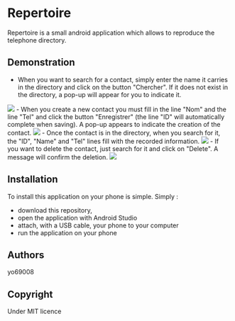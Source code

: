 # Repertoire

Repertoire is a small android application which allows to reproduce the telephone directory.

## Demonstration

  - When you want to search for a contact, simply enter the name it carries in the directory and click on the button "Chercher". If it does not exist in the directory, a pop-up will appear for you to indicate it.
  <img src="https://img4.hostingpics.net/pics/451893mathieu.png" />
  - When you create a new contact you must fill in the line "Nom" and the line "Tel" and click the button "Enregistrer" (the line "ID" will automatically complete when saving). A pop-up appears to indicate the creation of the contact.
  <img src="https://img4.hostingpics.net/pics/551606mathieuregister.png"  />
  - Once the contact is in the directory, when you search for it, the "ID", "Name" and "Tel" lines fill with the recorded information.
  <img src="https://img4.hostingpics.net/pics/952742mathieusearch.png" />
  - If you want to delete the contact, just search for it and click on "Delete". A message will confirm the deletion.
  <img src="https://img4.hostingpics.net/pics/296748mathieudelete.png" />

## Installation

To install this application on your phone is simple. Simply :
- download this repository,
- open the application with Android Studio
- attach, with a USB cable, your phone to your computer
- run the application on your phone


## Authors
yo69008

## Copyright
Under MIT licence




